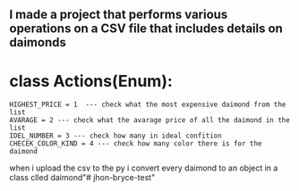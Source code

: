 ##  I made a project that performs various operations on a CSV file that includes details on daimonds


# class Actions(Enum):
    HIGHEST_PRICE = 1  --- check what the most expensive daimond from the list
    AVARAGE = 2 --- check what the avarage price of all the daimond in the list
    IDEL_NUMBER = 3 --- check how many in ideal confition
    CHECEK_COLOR_KIND = 4 --- check how many color there is for the daimond


when i upload the csv to the py i convert every daimond to an object in a class clled daimond"# jhon-bryce-test" 
